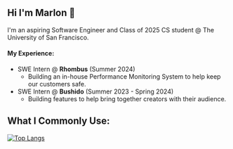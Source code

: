 ## Hi I'm Marlon 👋

I'm an aspiring Software Engineer and Class of 2025 CS student @ The University of San Francisco.

#### My Experience:

* SWE Intern @ **Rhombus** (Summer 2024)
  * Building an in-house Performance Monitoring System to help keep our customers safe. 
* SWE Intern @ **Bushido** (Summer 2023 - Spring 2024)
  * Building features to help bring together creators with their audience.

## What I Commonly Use:
[![Top Langs](https://github-readme-stats.vercel.app/api/top-langs/?username=MarlonBair)](https://github.com/anuraghazra/github-readme-stats)

<!--
**MarlonBair/MarlonBair** is a ✨ _special_ ✨ repository because its `README.md` (this file) appears on your GitHub profile.

Here are some ideas to get you started:

- 🔭 I’m currently working on ...
- 🌱 I’m currently learning ...
- 👯 I’m looking to collaborate on ...
- 🤔 I’m looking for help with ...
- 💬 Ask me about ...
- 📫 How to reach me: ...
- 😄 Pronouns: ...
- ⚡ Fun fact: ...
-->
